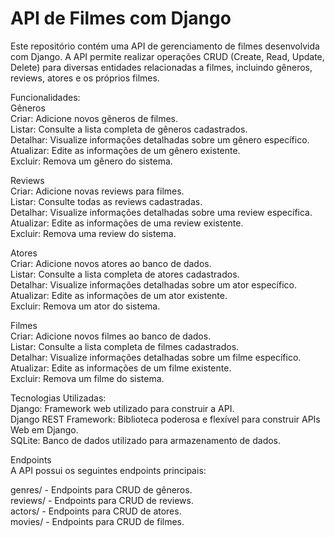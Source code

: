 # API de Filmes com Django
Este repositório contém uma API de gerenciamento de filmes desenvolvida com Django. A API permite realizar operações CRUD (Create, Read, Update, Delete) para diversas entidades relacionadas a filmes, incluindo gêneros, reviews, atores e os próprios filmes.<br>

Funcionalidades:<br>
Gêneros<br>
Criar: Adicione novos gêneros de filmes.<br>
Listar: Consulte a lista completa de gêneros cadastrados.<br>
Detalhar: Visualize informações detalhadas sobre um gênero específico.<br>
Atualizar: Edite as informações de um gênero existente.<br>
Excluir: Remova um gênero do sistema.<br>

Reviews<br>
Criar: Adicione novas reviews para filmes.<br>
Listar: Consulte todas as reviews cadastradas.<br>
Detalhar: Visualize informações detalhadas sobre uma review específica.<br>
Atualizar: Edite as informações de uma review existente.<br>
Excluir: Remova uma review do sistema.<br>

Atores<br>
Criar: Adicione novos atores ao banco de dados.<br>
Listar: Consulte a lista completa de atores cadastrados.<br>
Detalhar: Visualize informações detalhadas sobre um ator específico.<br>
Atualizar: Edite as informações de um ator existente.<br>
Excluir: Remova um ator do sistema.<br>

Filmes<br>
Criar: Adicione novos filmes ao banco de dados.<br>
Listar: Consulte a lista completa de filmes cadastrados.<br>
Detalhar: Visualize informações detalhadas sobre um filme específico.<br>
Atualizar: Edite as informações de um filme existente.<br>
Excluir: Remova um filme do sistema.<br>

Tecnologias Utilizadas:<br>
Django: Framework web utilizado para construir a API.<br>
Django REST Framework: Biblioteca poderosa e flexível para construir APIs Web em Django.<br>
SQLite: Banco de dados utilizado para armazenamento de dados.<br>

Endpoints<br>
A API possui os seguintes endpoints principais:<br>

genres/ - Endpoints para CRUD de gêneros.<br>
reviews/ - Endpoints para CRUD de reviews.<br>
actors/ - Endpoints para CRUD de atores.<br>
movies/ - Endpoints para CRUD de filmes.<br>
